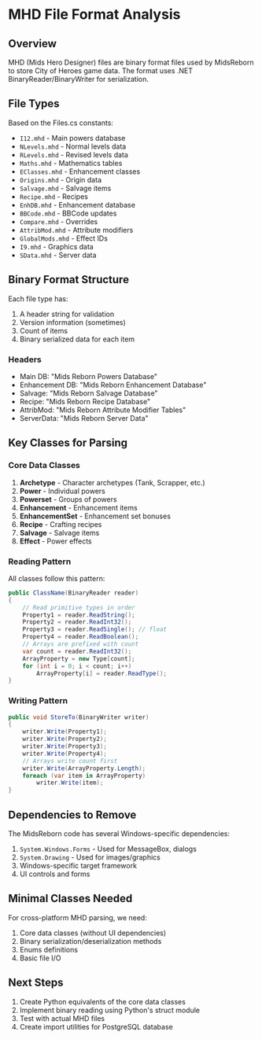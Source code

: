 # MHD File Format Analysis

## Overview

MHD (Mids Hero Designer) files are binary format files used by MidsReborn to store City of Heroes game data. The format uses .NET BinaryReader/BinaryWriter for serialization.

## File Types

Based on the Files.cs constants:
- `I12.mhd` - Main powers database
- `NLevels.mhd` - Normal levels data
- `RLevels.mhd` - Revised levels data
- `Maths.mhd` - Mathematics tables
- `EClasses.mhd` - Enhancement classes
- `Origins.mhd` - Origin data
- `Salvage.mhd` - Salvage items
- `Recipe.mhd` - Recipes
- `EnhDB.mhd` - Enhancement database
- `BBCode.mhd` - BBCode updates
- `Compare.mhd` - Overrides
- `AttribMod.mhd` - Attribute modifiers
- `GlobalMods.mhd` - Effect IDs
- `I9.mhd` - Graphics data
- `SData.mhd` - Server data

## Binary Format Structure

Each file type has:
1. A header string for validation
2. Version information (sometimes)
3. Count of items
4. Binary serialized data for each item

### Headers
- Main DB: "Mids Reborn Powers Database"
- Enhancement DB: "Mids Reborn Enhancement Database"
- Salvage: "Mids Reborn Salvage Database"
- Recipe: "Mids Reborn Recipe Database"
- AttribMod: "Mids Reborn Attribute Modifier Tables"
- ServerData: "Mids Reborn Server Data"

## Key Classes for Parsing

### Core Data Classes
1. **Archetype** - Character archetypes (Tank, Scrapper, etc.)
2. **Power** - Individual powers
3. **Powerset** - Groups of powers
4. **Enhancement** - Enhancement items
5. **EnhancementSet** - Enhancement set bonuses
6. **Recipe** - Crafting recipes
7. **Salvage** - Salvage items
8. **Effect** - Power effects

### Reading Pattern

All classes follow this pattern:
```csharp
public ClassName(BinaryReader reader)
{
    // Read primitive types in order
    Property1 = reader.ReadString();
    Property2 = reader.ReadInt32();
    Property3 = reader.ReadSingle(); // float
    Property4 = reader.ReadBoolean();
    // Arrays are prefixed with count
    var count = reader.ReadInt32();
    ArrayProperty = new Type[count];
    for (int i = 0; i < count; i++)
        ArrayProperty[i] = reader.ReadType();
}
```

### Writing Pattern
```csharp
public void StoreTo(BinaryWriter writer)
{
    writer.Write(Property1);
    writer.Write(Property2);
    writer.Write(Property3);
    writer.Write(Property4);
    // Arrays write count first
    writer.Write(ArrayProperty.Length);
    foreach (var item in ArrayProperty)
        writer.Write(item);
}
```

## Dependencies to Remove

The MidsReborn code has several Windows-specific dependencies:
1. `System.Windows.Forms` - Used for MessageBox, dialogs
2. `System.Drawing` - Used for images/graphics
3. Windows-specific target framework
4. UI controls and forms

## Minimal Classes Needed

For cross-platform MHD parsing, we need:
1. Core data classes (without UI dependencies)
2. Binary serialization/deserialization methods
3. Enums definitions
4. Basic file I/O

## Next Steps

1. Create Python equivalents of the core data classes
2. Implement binary reading using Python's struct module
3. Test with actual MHD files
4. Create import utilities for PostgreSQL database